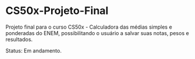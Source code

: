 # CS50x-Projeto-Final
Projeto final para o curso CS50x - Calculadora das médias simples e ponderadas do ENEM, possibilitando o usuário a salvar suas notas, pesos e resultados.

Status: Em andamento.
